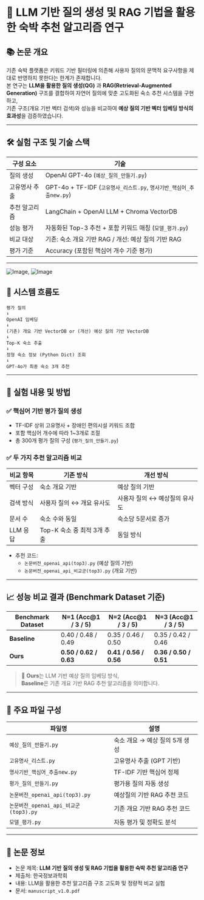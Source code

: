 # 🧠 LLM 기반 질의 생성 및 RAG 기법을 활용한 숙박 추천 알고리즘 연구

## 📚 논문 개요

기존 숙박 플랫폼은 키워드 기반 필터링에 의존해 사용자 질의의 문맥적 요구사항을 제대로 반영하지 못한다는 한계가 존재합니다.  
본 연구는 **LLM을 활용한 질의 생성(QG)** 과 **RAG(Retrieval-Augmented Generation)** 구조를 결합하여 자연어 질의에 맞춘 고도화된 숙소 추천 시스템을 구현하고,  
기존 구조(개요 기반 벡터 검색)와 성능을 비교하여 **예상 질의 기반 벡터 임베딩 방식의 효과성**을 검증하였습니다.

---

## 🛠️ 실험 구조 및 기술 스택

| 구성 요소 | 기술 |
|-----------|------|
| 질의 생성 | OpenAI GPT-4o (`예상_질의_만들기.py`) |
| 고유명사 추출 | GPT-4o + TF-IDF (`고유명사_리스트.py`, `명사기반_핵심어_추출new.py`) |
| 추천 알고리즘 | LangChain + OpenAI LLM + Chroma VectorDB |
| 성능 평가 | 자동화된 Top-3 추천 + 포함 키워드 매칭 (`모델_평가.py`) |
| 비교 대상 | 기존: 숙소 개요 기반 RAG / 개선: 예상 질의 기반 RAG |
| 평가 기준 | Accuracy (포함된 핵심어 개수 기준 평가) |

---

![Image](https://github.com/user-attachments/assets/9e874770-c3c7-452f-b31a-25081bcf676b), ![Image](https://github.com/user-attachments/assets/fa1a9dc3-b464-471f-bfab-a69d841d3ad8)

## 🔄 시스템 흐름도
```
평가 질의
↓
OpenAI 임베딩
↓
(기존) 개요 기반 VectorDB or (개선) 예상 질의 기반 VectorDB
↓
Top-K 숙소 추출
↓
정형 숙소 정보 (Python Dict) 조회
↓
GPT-4o가 최종 숙소 3개 추천
```

---

## 🔬 실험 내용 및 방법

### ✅ 핵심어 기반 평가 질의 생성
- TF-IDF 상위 고유명사 + 장애인 편의시설 키워드 조합
- 포함 핵심어 개수에 따라 1~3개로 조절
- 총 300개 평가 질의 구성 (`평가_질의_만들기.py`)

### ✅ 두 가지 추천 알고리즘 비교

| 비교 항목 | 기존 방식 | 개선 방식 |
|-----------|-----------|------------|
| 벡터 구성 | 숙소 개요 기반 | 예상 질의 기반 |
| 검색 방식 | 사용자 질의 ↔ 개요 유사도 | 사용자 질의 ↔ 예상질의 유사도 |
| 문서 수 | 숙소 수와 동일 | 숙소당 5문서로 증가 |
| LLM 응답 | Top-K 숙소 중 최적 3개 추출 | 동일 방식 |

- 추천 코드:  
  - `논문버전_openai_api(top3).py` (예상 질의 기반)  
  - `논문버전_openai_api_비교군(top3).py` (개요 기반)

---

## 📈 성능 비교 결과 (Benchmark Dataset 기준)

| Benchmark Dataset | N=1 (Acc@1 / 3 / 5) | N=2 (Acc@1 / 3 / 5) | N=3 (Acc@1 / 3 / 5) |
|--------------------|----------------------|----------------------|----------------------|
| **Baseline**       | 0.40 / 0.48 / 0.49   | 0.35 / 0.46 / 0.50   | 0.35 / 0.42 / 0.46   |
| **Ours**           | **0.50 / 0.62 / 0.63** | **0.41 / 0.56 / 0.56** | **0.36 / 0.50 / 0.51** |

> 🔎 **Ours**는 LLM 기반 예상 질의 임베딩 방식,  
> **Baseline**은 기존 개요 기반 RAG 추천 알고리즘을 의미합니다.

---

## 📁 주요 파일 구성

| 파일명 | 설명 |
|--------|------|
| `예상_질의_만들기.py` | 숙소 개요 → 예상 질의 5개 생성 |
| `고유명사_리스트.py` | 고유명사 추출 (GPT 기반) |
| `명사기반_핵심어_추출new.py` | TF-IDF 기반 핵심어 정제 |
| `평가_질의_만들기.py` | 평가용 질의 자동 생성 |
| `논문버전_openai_api(top3).py` | 예상질의 기반 RAG 추천 코드 |
| `논문버전_openai_api_비교군(top3).py` | 기존 개요 기반 RAG 추천 코드 |
| `모델_평가.py` | 자동 평가 및 정확도 분석 |

---

## 📝 논문 정보

- 논문 제목: **LLM 기반 질의 생성 및 RAG 기법을 활용한 숙박 추천 알고리즘 연구**
- 제출처: 한국정보과학회
- 내용: LLM을 활용한 추천 알고리즘 구조 고도화 및 정량적 비교 실험
- 문서: `manuscript_v1.0.pdf`

